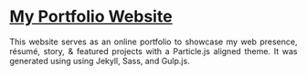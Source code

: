 # <a href="https://people.umass.edu/avsingh" target="_blank">My Portfolio Website</a>


 <p align="justify">This website serves as an online portfolio to showcase my web presence, résumé, story, & featured projects with a Particle.js aligned theme. It was generated using using Jekyll, Sass, and Gulp.js.</p>

